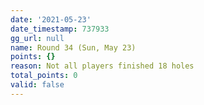 ```yaml
---
date: '2021-05-23'
date_timestamp: 737933
gg_url: null
name: Round 34 (Sun, May 23)
points: {}
reason: Not all players finished 18 holes
total_points: 0
valid: false
---
```

